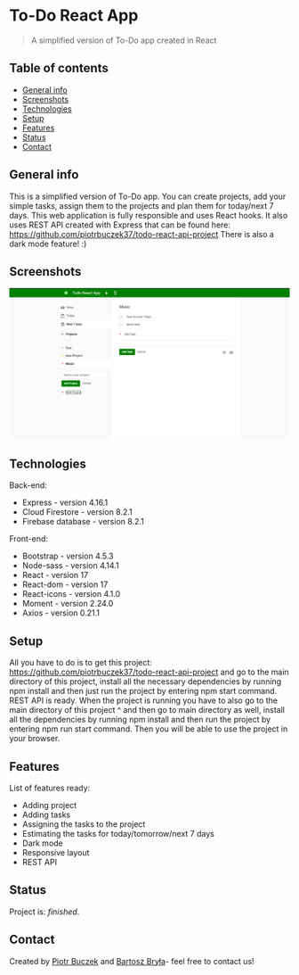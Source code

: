 # To-Do React App
> A simplified version of To-Do app created in React

## Table of contents
* [General info](#general-info)
* [Screenshots](#screenshots)
* [Technologies](#technologies)
* [Setup](#setup)
* [Features](#features)
* [Status](#status)
* [Contact](#contact)

## General info
This is a simplified version of To-Do app. You can create projects, add your simple tasks, assign them to the projects and plan them for today/next 7 days. This web application is fully responsible and uses React hooks. It also uses REST API created with Express that can be found here: https://github.com/piotrbuczek37/todo-react-api-project There is also a dark mode feature! :)

## Screenshots
<p align="center">
  <img src="./public/images/main.png">
</p>

## Technologies
Back-end:
* Express - version 4.16.1
* Cloud Firestore - version 8.2.1
* Firebase database - version 8.2.1

Front-end:
* Bootstrap - version 4.5.3
* Node-sass - version 4.14.1
* React - version 17
* React-dom - version 17
* React-icons - version 4.1.0
* Moment - version 2.24.0
* Axios - version 0.21.1


## Setup
All you have to do is to get this project: https://github.com/piotrbuczek37/todo-react-api-project and go to the main directory of this project, install all the necessary dependencies by running npm install and then just run the project by entering npm start command. REST API is ready. When the project is running you have to also go to the main directory of this project ^ and then go to main directory as well, install all the dependencies by running npm install and then run the project by entering npm run start command. Then you will be able to use the project in your browser.

## Features
List of features ready:
* Adding project
* Adding tasks
* Assigning the tasks to the project
* Estimating the tasks for today/tomorrow/next 7 days
* Dark mode
* Responsive layout
* REST API

## Status
Project is: _finished_.

## Contact
Created by [Piotr Buczek](mailto:piotr.buczek37@gmail.com?subject=[GitHub]%20Todo-react-app) and [Bartosz Bryła](mailto:gotimus@gmail.com?subject=[GitHub]%20Todo-react-app)- feel free to contact us!
